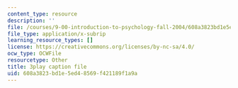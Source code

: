 ```yaml
---
content_type: resource
description: ''
file: /courses/9-00-introduction-to-psychology-fall-2004/608a3823bd1e5ed48569f421189f1a9a_10496.vtt
file_type: application/x-subrip
learning_resource_types: []
license: https://creativecommons.org/licenses/by-nc-sa/4.0/
ocw_type: OCWFile
resourcetype: Other
title: 3play caption file
uid: 608a3823-bd1e-5ed4-8569-f421189f1a9a
---
```

